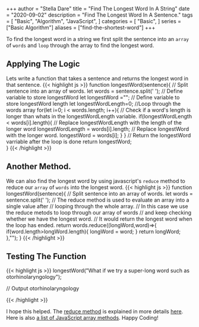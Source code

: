 +++
author = "Stella Dare"
title = "Find The Longest Word In A String"
date = "2020-09-02"
description = "Find The Longest Word In A Sentence."
tags = [
    "Basic",
    "Algorithm",
    "JavaScript",
]
categories = [
    "Basic",
]
series = ["Basic Algorithm"]
aliases = ["find-the-shortest-word"]
+++

To find the longest word in a string we first split the sentence into an `array` of `words` and `loop` through the array to find the longest word. 
<!--more-->

## Applying The Logic
Lets write a function that takes a sentence and returns the longest word in that sentence.
{{< highlight js >}}
function longestWord(sentence){
    // Split sentence into an array of words.
    let words = sentence.split(' ');
    // Define variable to store longestWord
    let longestWord ="";
    // Define variable to store longestWord length
    let longestWordLength=0;
    //Loop through the words array
    for(let i=0; i < words.length; i++){
        // Check if a word's length is longer than whats in the longestWordLength variable.
        if(longestWordLength < words[i].length){
            // Replace longestWordLength with the length of the longer word
            longestWordLength = words[i].length;
            // Replace longestWord with the longer word.
            longestWord = words[i];
        }
    }
    // Return the longestWord varriable after the loop is done
    return longestWord;   
}
{{< /highlight >}} 

## Another Method.
We can also find the longest word by using javascript's `reduce` method to reduce our `array` of `words` into the longest word.
{{< highlight js >}}
function longestWord(sentence){
    // Split sentence into an array of words.
    let words = sentence.split(' ');
    // The reduce method is used to evaluate an array into a single value after 
    // looping through the whole array.
    // In this case we use the reduce metods to loop through our array of words
    // and keep checking whether we have the longest word.
    // It would return the longest word when the loop has ended.
  return  words.reduce((longWord,word)=>{
        if(word.length>longWord.length){
            longWord = word;
        }
        return longWord;
    },"");
}
{{< /highlight >}} 

## Testing The Function
{{< highlight js >}}
longestWord("What if we try a super-long word such as otorhinolaryngology");

// Output
otorhinolaryngology

{{< /highlight >}}

I hope this helped. The [reduce method](https://developer.mozilla.org/en-US/docs/Web/JavaScript/Reference/Global_Objects/Array/reduce) is explained in more details [here](https://developer.mozilla.org/en-US/docs/Web/JavaScript/Reference/Global_Objects/Array/reduce). Here is also [a list of JavaScript array methods](https://www.w3schools.com/jsref/jsref_obj_array.asp). Happy Coding!